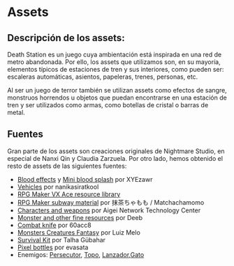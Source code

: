 # Assets


## Descripción de los assets:

Death Station es un juego cuya ambientación está inspirada en una red de metro abandonada. Por ello, los assets que utilizamos son, en su mayoría, elementos típicos de estaciones de tren y sus interiores, como pueden ser: escaleras automáticas, asientos, papeleras, trenes, personas, etc.

Al ser un juego de  terror también se utilizan assets como efectos de sangre, monstruos horrendos u objetos que puedan encontrarse en una estación de tren y ser utilizados como armas, como botellas de cristal o barras de metal.


## Fuentes

Gran parte de los assets son creaciones originales de Nightmare Studio, en especial de Nanxi Qin y Claudia Zarzuela. Por otro lado, hemos obtenido el resto de assets de las siguientes fuentes: 

* [Blood effects](https://xyezawr.itch.io/gif-free-pixel-effects-pack-5-blood-effects) y [Mini blood splash](https://xyezawr.itch.io/free-pixel-effects-pack-11-mini-blood-splats) por XYEzawr
* [Vehicles](http://nanikasiratkool.web.fc2.com/automobile/mobile01.html) por nanikasiratkool
* [RPG Maker VX Ace resource library](https://www.rpgmakervx-fr.com/t20706-bibliotheque-des-ressources-vx-ace-tilesets)
* [RPG Maker subway material](http://chocobana.my.coocan.jp/data/data/material/map.html) por 抹茶ちゃもも / Matchachamomo
* [Characters and weapons](https://www.aigei.com/) por Aigei Network Technology Center
* [Monster and other fine resources](https://forums.rpgmakerweb.com/index.php?threads/deebs-zelda-monster-and-other-fine-resources.27422/) por Deeb
* [Combat knife](http://pixelartmaker.com/art/f75afb5cc588ba1) por 60acc8
* [Monsters Creatures Fantasy](https://www.artstation.com/marketplace/p/RrDgw/monsters-creatures-fantasy) por Luiz Melo
* [Survival Kit](https://www.artstation.com/marketplace/p/7OqKd/survival-kit) por Talha Gübahar
* [Pixel bottles](https://pngtree.com/freepng/pixel-bottles_8363664.html) por evasata
* Enemigos: [Persecutor](https://opengameart.org/content/lpc-zombie), [Topo](https://foozlecc.itch.io/lucifer-necromancer), [Lanzador](https://foozlecc.itch.io/lucifer-goblin-slinger-enemy),[Gato](https://www.aigei.com/s?type=game)